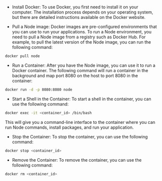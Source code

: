 - Install Docker: To use Docker, you first need to install it on your computer. The installation process depends on your operating system, but there are detailed instructions available on the Docker website.

- Pull a Node image: Docker images are pre-configured environments that you can use to run your applications. To run a Node environment, you need to pull a Node image from a registry such as Docker Hub. For example, to pull the latest version of the Node image, you can run the following command:

```bash
docker pull node
```

- Run a Container: After you have the Node image, you can use it to run a Docker container. The following command will run a container in the background and map port 8080 on the host to port 8080 in the container:

```bash
docker run -d -p 8080:8080 node
```
- Start a Shell in the Container: To start a shell in the container, you can use the following command:

```bash
docker exec -it <container_id> /bin/bash
```
This will give you a command-line interface to the container where you can run Node commands, install packages, and run your application.

- Stop the Container: To stop the container, you can use the following command:

```bash
docker stop <container_id>
```

- Remove the Container: To remove the container, you can use the following command:

```bash
docker rm <container_id>
```

